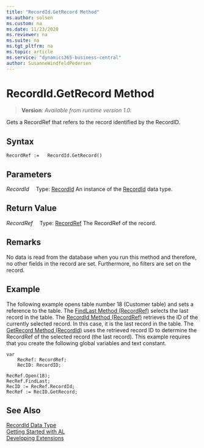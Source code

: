 ```yaml
---
title: "RecordId.GetRecord Method"
ms.author: solsen
ms.custom: na
ms.date: 11/23/2020
ms.reviewer: na
ms.suite: na
ms.tgt_pltfrm: na
ms.topic: article
ms.service: "dynamics365-business-central"
author: SusanneWindfeldPedersen
---
```

[//]: # (START>DO_NOT_EDIT)
[//]: # (IMPORTANT:Do not edit any of the content between here and the END>DO_NOT_EDIT.)
[//]: # (Any modifications should be made in the .xml files in the ModernDev repo.)
# RecordId.GetRecord Method
> **Version**: _Available from runtime version 1.0._

Gets a RecordRef that refers to the record identified by the RecordID.


## Syntax
```
RecordRef :=   RecordId.GetRecord()
```

## Parameters
*RecordId*
&emsp;Type: [RecordId](recordid-data-type.md)
An instance of the [RecordId](recordid-data-type.md) data type.

## Return Value
*RecordRef*
&emsp;Type: [RecordRef](../recordref/recordref-data-type.md)
The RecordRef of the record.


[//]: # (IMPORTANT: END>DO_NOT_EDIT)

## Remarks  
 No data is read from the database when you run this method and therefore, no other fields in the record are set. Furthermore, no filters are set on the record.

## Example

The following example opens table number 18 \(Customer table\) and sets a reference to the table. The [FindLast Method \(RecordRef\)](../recordref/recordref-findlast-method.md) selects the last record in the table. The [RecordId Method \(RecordRef\)](../recordref/recordref-recordid-method.md) retrieves the ID of the currently selected record. In this case, it is the last record in the table. The [GetRecord Method \(RecordId\)](../recordid/recordid-getrecord-method.md) uses the retrieved record ID to determine the RecordRef of the selected record \(the last record\). This example requires that you create the following global variables and text constant.  

```al
var
    RecRef: RecordRef;
    RecID: RecordID;
```

```al
RecRef.Open(18);  
RecRef.FindLast;  
RecID := RecRef.RecordId;   
RecRef := RecID.GetRecord;  
```  


## See Also
[RecordId Data Type](recordid-data-type.md)  
[Getting Started with AL](../../devenv-get-started.md)  
[Developing Extensions](../../devenv-dev-overview.md)